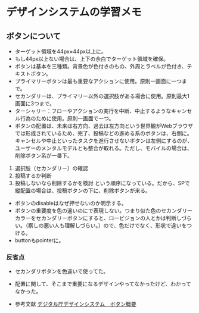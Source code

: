 # デザインシステムの学習メモ

## ボタンについて
- ターゲット領域を44px×44px以上に。
- もし44px以上ない場合は、上下の余白でターゲット領域を確保。
- ボタンは基本を三種類。背景色が色付きのもの、外周とラベルが色付き、テキストボタン。
- プライマリーボタンは最も重要なアクションに使用。原則一画面に一つまで。
- セカンダリーは、プライマリー以外の選択肢がある場合に使用。原則最大1画面に3つまで。
- ターシャリー：フローやアクションの実行を中断、中止するようなキャンセル行為のために使用。原則一画面で一つ。
- ボタンの配置は、未来は右方向、過去は左方向という世界観がWebブラウザでは形成されているため、完了、投稿などの進める系のボタンは、右側に。キャンセルや中止といったタスクを進行させないボタンは左側にするのが、ユーザーのメンタルモデルとも整合が取れる。ただし、モバイルの場合は、削除ボタン系が一番下。
[^1]: ボタンは基本時には重要度の高いものを右に並べる。ただし、PCでは慣習上、削除ボタンは左側に配置することが一般的だから左に配置している。ただし、ユーザーの認知の順序としては、
1. 選択肢（セカンダリー）の確認
2. 投稿するか判断
3. 投稿しないなら削除するかを検討
という順序になっている。だから、SPで縦配置の場合は、投稿ボタンの下に、削除ボタンが来る。

- ボタンのdisableはなぜ押せないのか明示する。
- ボタンの重要度を色の違いのにで表現しない。つまり似た色のセカンダリーカラーをセカンダリーボタンにすると、ロービジョンの人とかは判断しづらい。（察しの悪い人も理解しづらい。）ので、色だけでなく、形状で違いをつける。
- buttonもpointerに。

### 反省点
- セカンダリボタンを色違いで使ってた。
- 配置に関して、そこまで重要になるデザインやってなかったけど、わかってなかった。

- 参考文献
[デジタル庁デザインシステム　ボタン概要](https://design.digital.go.jp/components/button/)
